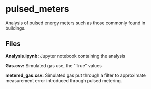 # pulsed_meters
Analysis of pulsed energy meters such as those commonly found in buildings.

## Files
**Analysis.ipynb:** Jupyter notebook containing the analysis

**Gas.csv:** Simulated gas use, the "True" values

**metered_gas.csv:** Simulated gas put through a filter to approximate measurement error introduced through pulsed metering.
